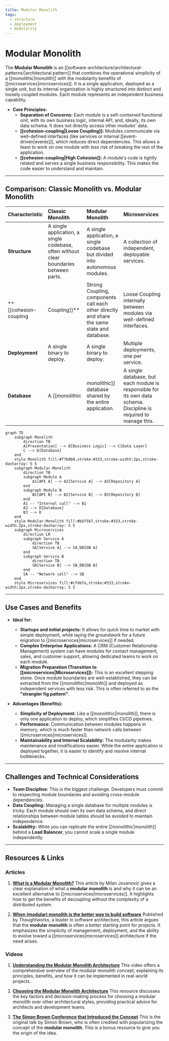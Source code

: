 ```yaml
---
title: Modular Monolith
tags:
  - structure
  - deployment
  - modularity
---
```

# Modular Monolith

The **Modular Monolith** is an [[software-architecture/architectural-patterns/|architectural pattern]] that combines the operational simplicity of a [[monolithic|monolith]] with the modularity benefits of [[microservices|microservices]]. It is a single application, deployed as a single unit, but its internal organization is highly structured into distinct and loosely coupled modules. Each module represents an independent business capability.

* **Core Principles:**
    * **Separation of Concerns:** Each module is a self-contained functional unit, with its own business logic, internal API, and, ideally, its own data schema. It does not directly access other modules' data.
    * **[[cohesion-coupling|Loose Coupling]]:** Modules communicate via well-defined interfaces (like services or internal [[event-driven|events]]), which reduces direct dependencies. This allows a team to work on one module with less risk of breaking the rest of the application.
    * **[[cohesion-coupling|High Cohesion]]:** A module's code is tightly related and serves a single business responsibility. This makes the code easier to understand and maintain.

---

## Comparison: Classic Monolith vs. Modular Monolith

| Characteristic | Classic Monolith | Modular Monolith | Microservices |
| :--- | :--- | :--- | :--- |
| **Structure** | A single application, a single codebase, often without clear boundaries between parts. | A single application, a single codebase but divided into autonomous modules. | A collection of independent, deployable services. |
| **[[cohesion-coupling|Coupling]]** | Strong Coupling, components call each other directly and share the same state and database. | Loose Coupling internally between modules via well-defined interfaces. | Loose Coupling between services, communication over the network (e.g., REST, gRPC). |
| **Deployment** | A single binary to deploy. | A single binary to deploy. | Multiple deployments, one per service. |
| **Database** | A [[monolithic|monolithic]] database shared by the entire application. | A single database, but each module is responsible for its own data schema. Discipline is required to manage this. | Each microservice has its own database. |

```mermaid
graph TD
    subgraph Monolith
        direction TB
        A[Presentation] --> B[Business Logic] --> C[Data Layer]
        C --> D[Database]
    end
    style Monolith fill:#f7b0b0,stroke:#333,stroke-width:2px,stroke-dasharray: 5 5
    subgraph Modular-Monolith
        direction TB
        subgraph Module A
            A1[API A] --> A2[Service A] --> A3[Repository A]
        end
        subgraph Module B
            B1[API B] --> B2[Service B] --> B3[Repository B]
        end
        A1 -- "Internal call" --> B1
        A3 --> D[Database]
        B3 --> D
    end
    style Modular-Monolith fill:#b5f5b7,stroke:#333,stroke-width:2px,stroke-dasharray: 5 5
    subgraph Microservices
        direction LR
        subgraph Service A
            direction TB
            SA[Service A] --> SA_DB[DB A]
        end
        subgraph Service B
            direction TB
            SB[Service B] --> SB_DB[DB B]
        end
        SA -- "Network call" --> SB
    end
    style Microservices fill:#cfdbfa,stroke:#333,stroke-width:2px,stroke-dasharray: 5 5
```

---

## Use Cases and Benefits

* **Ideal for:**
    * **Startups and initial projects:** It allows for quick time to market with simple deployment, while laying the groundwork for a future migration to [[microservices|microservices]] if needed.
    * **Complex Enterprise Applications:** A CRM (Customer Relationship Management) system can have modules for contact management, sales, and customer support, allowing dedicated teams to work on each module.
    * **Migration Preparation (Transition to [[microservices|Microservices]]):** This is an excellent stepping stone. Once module boundaries are well-established, they can be extracted from the [[monolithic|monolith]] and deployed as independent services with less risk. This is often referred to as the **"strangler fig pattern"**.

* **Advantages (Benefits):**
    * **Simplicity of Deployment:** Like a [[monolithic|monolith]], there is only one application to deploy, which simplifies CI/CD pipelines.
    * **Performance:** Communication between modules happens in memory, which is much faster than network calls between [[microservices|microservices]].
    * **Maintainability and Internal Scalability:** The modularity makes maintenance and modifications easier. While the entire application is deployed together, it is easier to identify and resolve internal bottlenecks.

---

## Challenges and Technical Considerations

* **Team Discipline:** This is the biggest challenge. Developers must commit to respecting module boundaries and avoiding cross-module dependencies.
* **Data Coupling:** Managing a single database for multiple modules is tricky. Each module should own its own data schema, and direct relationships between module tables should be avoided to maintain independence.
* **Scalability:** While you can replicate the entire [[monolithic|monolith]] behind a **Load Balancer**, you cannot scale a single module independently.

---

## **Resources & Links**

### **Articles**

1.  **[What Is a Modular Monolith?](https://www.milanjovanovic.tech/blog/what-is-a-modular-monolith)**
    This article by Milan Jovanović gives a clear explanation of what a **modular monolith** is and why it can be an excellent alternative to [[microservices|microservices]]. It highlights how to get the benefits of decoupling without the complexity of a distributed system.

2.  **[When (modular) monolith is the better way to build software](https://www.thoughtworks.com/insights/blog/microservices/modular-monolith-better-way-build-software)**
    Published by Thoughtworks, a leader in software architecture, this article argues that the **modular monolith** is often a better starting point for projects. It emphasizes the simplicity of management, deployment, and the ability to evolve toward a [[microservices|microservices]] architecture if the need arises.

### **Videos**

1.  **[Understanding the Modular Monolith Architecture](https://www.youtube.com/watch?v=ikuu3QIuJuc)**
    This video offers a comprehensive overview of the modular monolith concept, explaining its principles, benefits, and how it can be implemented in real-world projects.

2.  **[Choosing the Modular Monolith Architecture](https://www.youtube.com/watch?v=Xo3rsiZYsJQ&list=PLYpjLpq5ZDGvOGMF2tIHEkPKf7_5tXwr4)**
    This resource discusses the key factors and decision-making process for choosing a modular monolith over other architectural styles, providing practical advice for architects and development teams.

3.  **[The Simon Brown Conference that Introduced the Concept](https://www.youtube.com/watch?v=5OjqD-ow8GE)**
    This is the original talk by Simon Brown, who is often credited with popularizing the concept of the **modular monolith**. This is a bonus resource to give you the origin of the idea.
